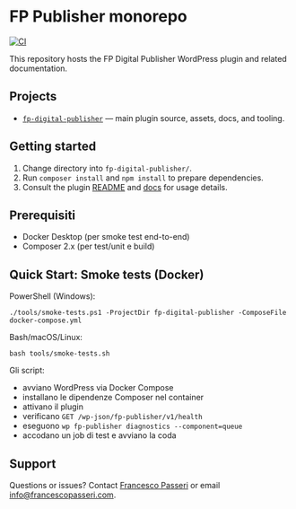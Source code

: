 # FP Publisher monorepo

[![CI](https://github.com/OWNER/REPO/actions/workflows/ci.yml/badge.svg)](https://github.com/OWNER/REPO/actions/workflows/ci.yml)

This repository hosts the FP Digital Publisher WordPress plugin and related documentation.

## Projects

- [`fp-digital-publisher`](fp-digital-publisher/) — main plugin source, assets, docs, and tooling.

## Getting started

1. Change directory into `fp-digital-publisher/`.
2. Run `composer install` and `npm install` to prepare dependencies.
3. Consult the plugin [README](fp-digital-publisher/README.md) and [docs](fp-digital-publisher/docs/) for usage details.

## Prerequisiti

- Docker Desktop (per smoke test end-to-end)
- Composer 2.x (per test/unit e build)

## Quick Start: Smoke tests (Docker)

PowerShell (Windows):

```
./tools/smoke-tests.ps1 -ProjectDir fp-digital-publisher -ComposeFile docker-compose.yml
```

Bash/macOS/Linux:

```
bash tools/smoke-tests.sh
```

Gli script:
- avviano WordPress via Docker Compose
- installano le dipendenze Composer nel container
- attivano il plugin
- verificano `GET /wp-json/fp-publisher/v1/health`
- eseguono `wp fp-publisher diagnostics --component=queue`
- accodano un job di test e avviano la coda

## Support

Questions or issues? Contact [Francesco Passeri](https://francescopasseri.com) or email [info@francescopasseri.com](mailto:info@francescopasseri.com).
